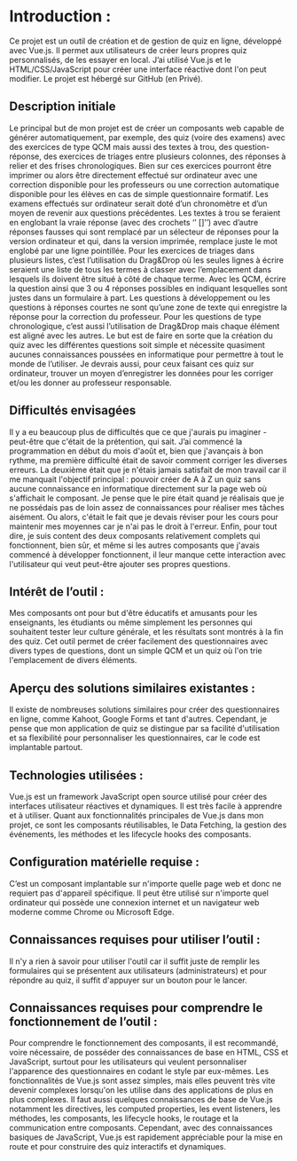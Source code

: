 # Introduction :

Ce projet est un outil de création et de gestion de quiz en ligne, développé avec Vue.js. Il permet aux utilisateurs de créer leurs propres quiz personnalisés, de les essayer en local. J’ai utilisé Vue.js et le HTML/CSS/JavaScript pour créer une interface réactive dont l'on peut modifier. Le projet est hébergé sur GitHub (en Privé).

## Description initiale

Le principal but de mon projet est de créer un composants web capable de générer automatiquement, par exemple, des quiz (voire des examens) avec des exercices de type QCM mais aussi des textes à trou, des question-réponse, des exercices de triages entre plusieurs colonnes, des réponses à relier et des frises chronologiques. Bien sur ces exercices pourront être imprimer ou alors être directement effectué sur ordinateur avec une correction disponible pour les professeurs ou une correction automatique disponible pour les élèves en cas de simple questionnaire formatif. Les examens effectués sur ordinateur serait doté d’un chronomètre et d’un moyen de revenir aux questions précédentes. Les textes à trou se feraient en englobant la vraie réponse (avec des crochets ‘’ []’’) avec d’autre réponses fausses qui sont remplacé par un sélecteur de réponses pour la version ordinateur et qui, dans la version imprimée, remplace juste le mot englobé par une ligne pointillée. Pour les exercices de triages dans plusieurs listes, c’est l’utilisation du Drag&Drop où les seules lignes à écrire seraient une liste de tous les termes à classer avec l’emplacement dans lesquels ils doivent être situé à côté de chaque terme. Avec les QCM, écrire la question ainsi que 3 ou 4 réponses possibles en indiquant lesquelles sont justes dans un formulaire à part. Les questions à développement ou les questions à réponses courtes ne sont qu’une zone de texte qui enregistre la réponse pour la correction du professeur. Pour les questions de type chronologique, c’est aussi l’utilisation de Drag&Drop mais chaque élément est aligné avec les autres. Le but est de faire en sorte que la création du quiz avec les différentes questions soit simple et nécessite quasiment aucunes connaissances poussées en informatique pour permettre à tout le monde de l’utiliser. Je devrais aussi, pour ceux faisant ces quiz sur ordinateur, trouver un moyen d’enregistrer les données pour les corriger et/ou les donner au professeur responsable.

## Difficultés envisagées

Il y a eu beaucoup plus de difficultés que ce que j'aurais pu imaginer - peut-être que c'était de la prétention, qui sait. J’ai commencé la programmation en début du mois d'août et, bien que j'avançais à bon rythme, ma première difficulté était de savoir comment corriger les diverses erreurs. La deuxième était que je n'étais jamais satisfait de mon travail car il me manquait l'objectif principal : pouvoir créer de A à Z un quiz sans aucune connaissance en informatique directement sur la page web où s'affichait le composant.
Je pense que le pire était quand je réalisais que je ne possédais pas de loin assez de connaissances pour réaliser mes tâches aisément. Ou alors, c'était le fait que je devais réviser pour les cours pour maintenir mes moyennes car je n'ai pas le droit à l'erreur.
Enfin, pour tout dire, je suis content des deux composants relativement complets qui fonctionnent, bien sûr, et même si les autres composants que j'avais commencé à développer fonctionnent, il leur manque cette interaction avec l'utilisateur qui veut peut-être ajouter ses propres questions.

## Intérêt de l’outil :

Mes composants ont pour but d'être éducatifs et amusants pour les enseignants, les étudiants ou même simplement les personnes qui souhaitent tester leur culture générale, et les résultats sont montrés à la fin des quiz. Cet outil permet de créer facilement des questionnaires avec divers types de questions, dont un simple QCM et un quiz où l'on trie l'emplacement de divers éléments.
## Aperçu des solutions similaires existantes :

Il existe de nombreuses solutions similaires pour créer des questionnaires en ligne, comme Kahoot, Google Forms et tant d'autres. Cependant, je pense que mon application de quiz se distingue par sa facilité d'utilisation et sa flexibilité pour personnaliser les questionnaires, car le code est implantable partout.

## Technologies utilisées :

Vue.js est un framework JavaScript open source utilisé pour créer des interfaces utilisateur réactives et dynamiques. Il est très facile à apprendre et à utiliser. Quant aux fonctionnalités principales de Vue.js dans mon projet, ce sont les composants réutilisables, le Data Fetching, la gestion des événements, les méthodes et les lifecycle hooks des composants.

## Configuration matérielle requise :

C’est un composant implantable sur n'importe quelle page web et donc ne requiert pas d'appareil spécifique. Il peut être utilisé sur n'importe quel ordinateur qui possède une connexion internet et un navigateur web moderne comme Chrome ou Microsoft Edge.
## Connaissances requises pour utiliser l’outil :

Il n'y a rien à savoir pour utiliser l'outil car il suffit juste de remplir les formulaires qui se présentent aux utilisateurs (administrateurs) et pour répondre au quiz, il suffit d'appuyer sur un bouton pour le lancer.

## Connaissances requises pour comprendre le fonctionnement de l’outil :

Pour comprendre le fonctionnement des composants, il est recommandé, voire nécessaire, de posséder des connaissances de base en HTML, CSS et JavaScript, surtout pour les utilisateurs qui veulent personnaliser l'apparence des questionnaires en codant le style par eux-mêmes. Les fonctionnalités de Vue.js sont assez simples, mais elles peuvent très vite devenir complexes lorsqu'on les utilise dans des applications de plus en plus complexes. Il faut aussi quelques connaissances de base de Vue.js notamment les directives, les computed properties, les event listeners, les méthodes, les composants, les lifecycle hooks, le routage et la communication entre composants. Cependant, avec des connaissances basiques de JavaScript, Vue.js est rapidement appréciable pour la mise en route et pour construire des quiz interactifs et dynamiques.
